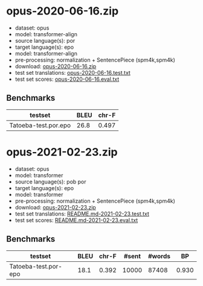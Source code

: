 # opus-2020-06-16.zip

* dataset: opus
* model: transformer-align
* source language(s): por
* target language(s): epo
* model: transformer-align
* pre-processing: normalization + SentencePiece (spm4k,spm4k)
* download: [opus-2020-06-16.zip](https://object.pouta.csc.fi/Tatoeba-MT-models/por-epo/opus-2020-06-16.zip)
* test set translations: [opus-2020-06-16.test.txt](https://object.pouta.csc.fi/Tatoeba-MT-models/por-epo/opus-2020-06-16.test.txt)
* test set scores: [opus-2020-06-16.eval.txt](https://object.pouta.csc.fi/Tatoeba-MT-models/por-epo/opus-2020-06-16.eval.txt)

## Benchmarks

| testset               | BLEU  | chr-F |
|-----------------------|-------|-------|
| Tatoeba-test.por.epo 	| 26.8 	| 0.497 |




# opus-2021-02-23.zip

* dataset: opus
* model: transformer
* source language(s): pob por
* target language(s): epo
* model: transformer
* pre-processing: normalization + SentencePiece (spm4k,spm4k)
* download: [opus-2021-02-23.zip](https://object.pouta.csc.fi/Tatoeba-MT-models/por-epo/opus-2021-02-23.zip)
* test set translations: [README.md-2021-02-23.test.txt](https://object.pouta.csc.fi/Tatoeba-MT-models/por-epo/README.md-2021-02-23.test.txt)
* test set scores: [README.md-2021-02-23.eval.txt](https://object.pouta.csc.fi/Tatoeba-MT-models/por-epo/README.md-2021-02-23.eval.txt)

## Benchmarks

| testset | BLEU  | chr-F | #sent | #words | BP |
|---------|-------|-------|-------|--------|----|
| Tatoeba-test.por-epo 	| 18.1 	| 0.392 	| 10000 	| 87408 	| 0.930 |

